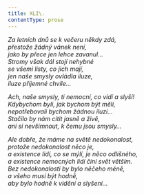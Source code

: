 ```yaml
---
title: XLI\.
contentType: prose
---
```


_Za letních dnů se k večeru někdy zdá,  
přestože žádný vánek není,  
jako by přece jen lehce zavanul…  
Stromy však dál stojí nehybné  
se všemi listy, co jich mají,  
jen naše smysly ovládla iluze,  
iluze příjemné chvíle…_

_Ach, naše smysly, ti nemocní, co vidí a slyší!  
Kdybychom byli, jak bychom být měli,  
nepotřebovali bychom žádnou iluzi…  
Stačilo by nám cítit jasně a živě,  
ani si nevšimnout, k čemu jsou smysly…_

_Ale dobře, že máme na světě nedokonalost,  
protože nedokonalost něco je,  
a existence lidí, co se mýlí, je něco odlišného,  
a existence nemocných lidí činí svět větším.  
Bez nedokonalosti by bylo něčeho méně,  
a všeho musí být hodně,  
aby bylo hodně k vidění a slyšení…_
